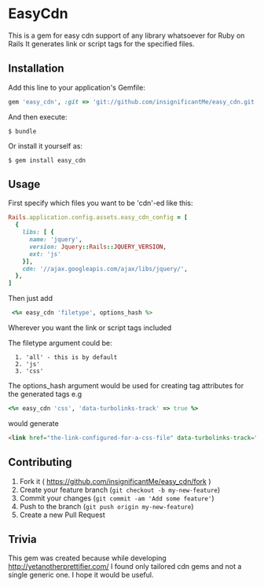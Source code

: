 # EasyCdn

This is a gem for easy cdn support of any library whatsoever for Ruby on Rails
It generates link or script tags for the specified files.

## Installation

Add this line to your application's Gemfile:

```ruby
gem 'easy_cdn', :git => 'git://github.com/insignificantMe/easy_cdn.git'
```

And then execute:

    $ bundle

Or install it yourself as:

    $ gem install easy_cdn

## Usage

First specify which files you want to be 'cdn'-ed like this:

```ruby
Rails.application.config.assets.easy_cdn_config = [
  {
    libs: [ {
      name: 'jquery',
      version: Jquery::Rails::JQUERY_VERSION,
      ext: 'js'
    }],
    cdn: '//ajax.googleapis.com/ajax/libs/jquery/',
  },
]
```

Then just add
```ruby
 <%= easy_cdn 'filetype', options_hash %>
```

Wherever you want the link or script tags included

The filetype argument could be:
```
  1. 'all' - this is by default
  2. 'js'
  3. 'css'
```

The options_hash argument would be used for creating tag attributes for the 
generated tags e.g

```ruby
<%= easy_cdn 'css', 'data-turbolinks-track' => true %>
```
would generate

```html
<link href="the-link-configured-for-a-css-file" data-turbolinks-track="true">
```

## Contributing

1. Fork it ( https://github.com/insignificantMe/easy_cdn/fork )
2. Create your feature branch (`git checkout -b my-new-feature`)
3. Commit your changes (`git commit -am 'Add some feature'`)
4. Push to the branch (`git push origin my-new-feature`)
5. Create a new Pull Request

## Trivia
This gem was created because while developing http://yetanotherprettifier.com/
I found only tailored cdn gems and not a single generic one. I hope it would be
useful.
